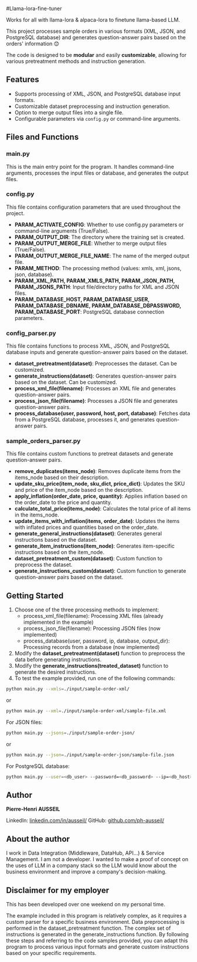 #Llama-lora-fine-tuner

Works for all with llama-lora & alpaca-lora to finetune llama-based LLM.

This project processes sample orders in various formats (XML, JSON, and PostgreSQL database) and generates question-answer pairs based on the orders' information 😊

The code is designed to be **modular** and easily **customizable**, allowing for various pretreatment methods and instruction generation.

## Features

- Supports processing of XML, JSON, and PostgreSQL database input formats.
- Customizable dataset preprocessing and instruction generation.
- Option to merge output files into a single file.
- Configurable parameters via `config.py` or command-line arguments.

## Files and Functions

### main.py
This is the main entry point for the program. It handles command-line arguments, processes the input files or database, and generates the output files.

### config.py
This file contains configuration parameters that are used throughout the project.
- **PARAM_ACTIVATE_CONFIG**: Whether to use config.py parameters or command-line arguments (True/False).
- **PARAM_OUTPUT_DIR**: The directory where the training set is created.
- **PARAM_OUTPUT_MERGE_FILE**: Whether to merge output files (True/False).
- **PARAM_OUTPUT_MERGE_FILE_NAME**: The name of the merged output file.
- **PARAM_METHOD**: The processing method (values: xmls, xml, jsons, json, database).
- **PARAM_XML_PATH, PARAM_XMLS_PATH, PARAM_JSON_PATH, PARAM_JSONS_PATH**: Input file/directory paths for XML and JSON files.
- **PARAM_DATABASE_HOST, PARAM_DATABASE_USER, PARAM_DATABASE_DBNAME, PARAM_DATABASE_DBPASSWORD, PARAM_DATABASE_PORT**: PostgreSQL database connection parameters.

### config_parser.py
This file contains functions to process XML, JSON, and PostgreSQL database inputs and generate question-answer pairs based on the dataset.
- **dataset_pretreatment(dataset)**: Preprocesses the dataset. Can be customized.
- **generate_instructions(dataset)**: Generates question-answer pairs based on the dataset. Can be customized.
- **process_xml_file(filename)**: Processes an XML file and generates question-answer pairs.
- **process_json_file(filename)**: Processes a JSON file and generates question-answer pairs.
- **process_database(user, password, host, port, database)**: Fetches data from a PostgreSQL database, processes it, and generates question-answer pairs.

### sample_orders_parser.py
This file contains custom functions to pretreat datasets and generate question-answer pairs.
- **remove_duplicates(items_node)**: Removes duplicate items from the items_node based on their description.
- **update_sku_price(item_node, sku_dict, price_dict)**: Updates the SKU and price of the item_node based on the description.
- **apply_inflation(order_date, price, quantity)**: Applies inflation based on the order_date to the price and quantity.
- **calculate_total_price(items_node)**: Calculates the total price of all items in the items_node.
- **update_items_with_inflation(items, order_date)**: Updates the items with inflated prices and quantities based on the order_date.
- **generate_general_instructions(dataset)**: Generates general instructions based on the dataset.
- **generate_item_instructions(item_node)**: Generates item-specific instructions based on the item_node.
- **dataset_pretreatment_custom(dataset)**: Custom function to preprocess the dataset.
- **generate_instructions_custom(dataset)**: Custom function to generate question-answer pairs based on the dataset.

## Getting Started

1. Choose one of the three processing methods to implement:
   - process_xml_file(filename): Processing XML files (already implemented in the example)
   - process_json_file(filename): Processing JSON files (now implemented)
   - process_database(user, password, ip, database, output_dir): Processing records from a database (now implemented)
2. Modify the **dataset_pretreatment(dataset)** function to preprocess the data before generating instructions.
3. Modify the **generate_instructions(treated_dataset)** function to generate the desired instructions.
4. To test the example provided, run one of the following commands:

```sh
python main.py --xmls=./input/sample-order-xml/
```
or
```sh
python main.py --xml=./input/sample-order-xml/sample-file.xml
```
For JSON files:
```sh
python main.py --jsons=./input/sample-order-json/
```
or
```sh
python main.py --json=./input/sample-order-json/sample-file.json
```
For PostgreSQL database:
```sh
python main.py --user=<db_user> --password=<db_password> --ip=<db_host> --database=<db_name>
```

## Author

**Pierre-Henri AUSSEIL**

LinkedIn: [linkedin.com/in/ausseil/](https://linkedin.com/in/ausseil/)
GitHub: [github.com/ph-ausseil/](https://github.com/ph-ausseil/)

## About the author

I work in Data Integration (Middleware, DataHub, API...) & Service Management. I am not a developer. I wanted to make a proof of concept on the uses of LLM in a company stack so the LLM would know about the business environment and improve a company's decision-making.

## Disclaimer for my employer

This has been developed over one weekend on my personal time.

The example included in this program is relatively complex, as it requires a custom parser for a specific business environment. Data preprocessing is performed in the dataset_pretreatment function. The complex set of instructions is generated in the generate_instructions function. By following these steps and referring to the code samples provided, you can adapt this program to process various input formats and generate custom instructions based on your specific requirements.
